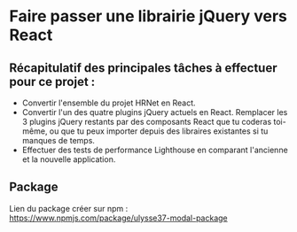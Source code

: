 # Faire passer une librairie jQuery vers React

## Récapitulatif des principales tâches à effectuer pour ce projet : 

* Convertir l'ensemble du projet HRNet en React. 
* Convertir l'un des quatre plugins jQuery actuels en React. Remplacer les 3 plugins jQuery restants par des composants React que tu coderas toi-même, ou que tu peux importer depuis des libraires existantes si tu manques de temps. 
* Effectuer des tests de performance Lighthouse en comparant l'ancienne et la nouvelle application. 


## Package

Lien du package créer sur npm : https://www.npmjs.com/package/ulysse37-modal-package
